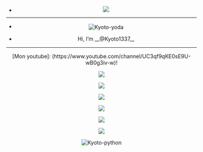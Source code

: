 - <p align="center"><img src="https://cdn.discordapp.com/attachments/878360404970070096/893543120682233937/O1LM.gif">

-----------------







- <p align="center"><img align="center" alt="Kyoto-yoda" src="https://cdn.discordapp.com/emojis/885978050976706630.gif?size=32">  
- <p align="center"> Hi, I’m __@Kyoto1337__

-----------------

<p align="center">[Mon youtube]: (https://www.youtube.com/channel/UC3qf9qKE0sE9U-wB0g3iv-w)!

   
   
<p align="center"><img src="https://github-readme-stats.vercel.app/api?username=Kyoto1337&&show_icons=true&title_color=ffffff&icon_color=bb2acf&text_color=daf7dc&bg_color=151515">
<p align="center"><img src="https://profile-counter.glitch.me/Kyoto1337/count.svg">
<p align="center"><img src="https://github-readme-stats-eight-theta.vercel.app/api/top-langs/?username=Kyoto1337&layout=compact&langs_count=8&theme=react&locale=fr">
<p align="center"><img src="https://img.shields.io/badge/Discord-7289DA?style=for-the-badge&logo=discord&logoColor=white">
<p align="center"><img src="https://img.shields.io/badge/Windows-0078D6?style=for-the-badge&logo=windows&logoColor=white">
<p align="center"><img src="https://img.shields.io/badge/YouTube-FF0000?style=for-the-badge&logo=youtube&logoColor=white">
<p align="center"><img align="center" alt="Kyoto-python" src="https://img.shields.io/badge/Python-3776AB?style=for-the-badge&logo=python&logoColor=white">

<!---
Kyoto1337/Kyoto1337 is a ✨ special ✨ repository because its `README.md` (this file) appears on your GitHub profile.
You can click the Preview link to take a look at your changes.
--->

